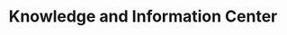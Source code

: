 ---
date:  ""
draft: "false"
title: "Knowledge and Information Center"
terms: []
weight: 1
module:
    parted: 1
    layout: ""
format:
    model: "task-quiz"
    cover: ""
    anima: ""
    theme: ""
parted:
    hero:
        lead: ""
        desc: ""
vision:
    lead: ""
    thum: ""
    data: ""
mission:
    lead: "Belong To Our Mission"
    desc: "Lorem Ipsum is simply dummy text of the printing and typesetting industry. Lorem Ipsum has been the industry's"
    thum: "cover.jpg"
    data:
        - name: "Lorem Ipsum 1"
          desc: "Lorem Ipsum is simply dummy text of the printing and typesetting industry. Lorem Ipsum has been the industry's"
          thum: "cover.jpg"
          icon: ""
        - name: "Lorem Ipsum 2"
          desc: "Lorem Ipsum is simply dummy text of the printing and typesetting industry. Lorem Ipsum has been the industry's"
          thum: "cover.jpg"
          icon: ""
        - name: "Lorem Ipsum 2"
          desc: "Lorem Ipsum is simply dummy text of the printing and typesetting industry. Lorem Ipsum has been the industry's"
          thum: "cover.jpg"
          icon: ""
manage:
    lead:
        name: "Muhammad Hadziq Mirza"
        post: "Course Manager"
    team:
        - name: "Gibran Zizzami"
          post: "Vice Manager"
        - name: "Gibran Zizzami"
          post: "Vice Manager"
        - name: "Gibran Zizzami"
          post: "Vice Manager"
former:
contact:
    office: 
        name : "Tokopedia Tower Ciputra World 2, Jl. Prof. DR. Satrio No.Kav. 11, RT.3/RW.3, Karet Semanggi, Setiabudi, South Jakarta City, Jakarta 12950"
        link: ""
    github: 
        name: "@yuros-course"
        link: ""
    gitlab: 
        name: "@yuros-course"
        link: ""
    emails:
        name: "course@yuros.org"
        link: ""
metadata:
    index: false
    thumb: "cover.jpg"
    author: ""
language:
    id: ""
    en: ""
description: "Quiz untuk evaluasi pembelajaran session 15."
---